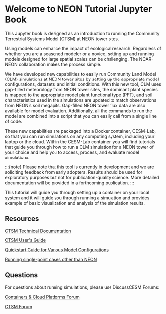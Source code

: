 # Welcome to NEON Tutorial Jupyter Book

This Jupyter book is designed as an introduction to running the Community Terrestrial Systems Model (CTSM) at NEON tower sites. 

Using models can enhance the impact of ecological research. Regardless of whether you are a seasoned modeler or a novice, setting up and running models designed for large spatial scales can be challenging. The NCAR-NEON collaboration makes the process simple. 

We have developed new capabilities to easily run Community Land Model (CLM) simulations at NEON tower sites by setting up the appropriate model configurations, datasets, and initial conditions. With this new tool, CLM uses gap-filled meteorology from NEON tower sites, the dominant plant species is mapped to the appropriate model plant functional type (PFT), and soil characteristics used in the simulations are updated to match observations from NEON’s soil megapits. Gap-filled NEON tower flux data are also available for model evaluation. Additionally, all the commands to run the model are combined into a script that you can easily call from a single line of code. 

These new capabilities are packaged into a Docker container, CESM-Lab, so that you can run simulations on any computing system, including your laptop or the cloud. Within the CESM-Lab container, you will find tutorials that guide you through how to run a CLM simulation for a NEON tower of your choice and help you to access, process, and evaluate model simulations. 

:::{note}
Please note that this tool is currently in development and we are soliciting feedback from early adopters. Results should be used for exploratory purposes but not for publication-quality science. More detailed documentation will be provided in a forthcoming publication. 
:::

This tutorial will guide you through setting up a container on your local system and it will guide you through running a simulation and provides example of basic visualization and analysis of the simulation results.



## Resources

[CTSM Technical Documentation](https://escomp.github.io/ctsm-docs/versions/master/html/index.html)

[CTSM User's Guide](https://escomp.github.io/ctsm-docs/versions/master/html/users_guide/index.html)

[Quickstart Guide for Various Model Configurations](https://escomp.github.io/CESM/release-cesm2/quickstart.html#create-a-case)

[Running single-point cases other than NEON](https://escomp.github.io/ctsm-docs/versions/master/html/users_guide/running-single-points/single-point-and-regional-grid-configurations.html)


## Questions

For questions about running simulations, please use DiscussCESM Forums:

[Containers & Cloud Platforms Forum](https://bb.cgd.ucar.edu/cesm/forums/containers-cloud-platforms.162/)

[CTSM Forum](https://bb.cgd.ucar.edu/cesm/forums/ctsm-clm-mosart-rtm.134/)

